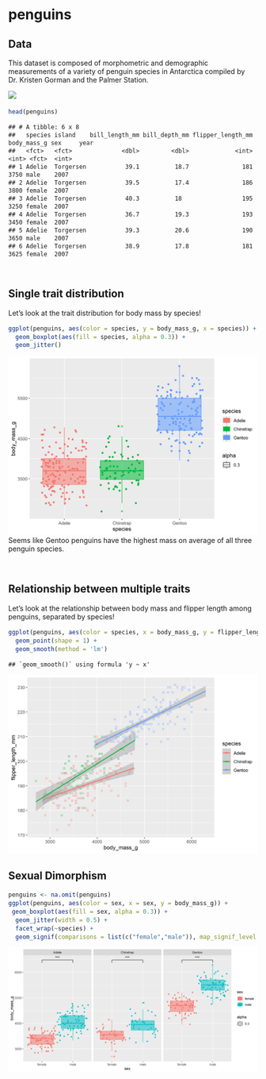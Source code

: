 penguins
================

## Data

This dataset is composed of morphometric and demographic measurements of
a variety of penguin species in Antarctica compiled by Dr. Kristen
Gorman and the Palmer Station.

![](https://allisonhorst.github.io/palmerpenguins/reference/figures/lter_penguins.png)

``` r
head(penguins)
```

    ## # A tibble: 6 x 8
    ##   species island    bill_length_mm bill_depth_mm flipper_length_mm body_mass_g sex     year
    ##   <fct>   <fct>              <dbl>         <dbl>             <int>       <int> <fct>  <int>
    ## 1 Adelie  Torgersen           39.1          18.7               181        3750 male    2007
    ## 2 Adelie  Torgersen           39.5          17.4               186        3800 female  2007
    ## 3 Adelie  Torgersen           40.3          18                 195        3250 female  2007
    ## 4 Adelie  Torgersen           36.7          19.3               193        3450 female  2007
    ## 5 Adelie  Torgersen           39.3          20.6               190        3650 male    2007
    ## 6 Adelie  Torgersen           38.9          17.8               181        3625 female  2007

<br>

## Single trait distribution

Let’s look at the trait distribution for body mass by species!

``` r
ggplot(penguins, aes(color = species, y = body_mass_g, x = species)) +
  geom_boxplot(aes(fill = species, alpha = 0.3)) +
  geom_jitter()  
```

![](penguins_files/figure-gfm/single_trait_distribution-1.png)<!-- -->
Seems like Gentoo penguins have the highest mass on average of all three
penguin species.

<br>

## Relationship between multiple traits

Let’s look at the relationship between body mass and flipper length
among penguins, separated by species!

``` r
ggplot(penguins, aes(color = species, x = body_mass_g, y = flipper_length_mm)) +
  geom_point(shape = 1) +
  geom_smooth(method = 'lm')
```

    ## `geom_smooth()` using formula 'y ~ x'

![](penguins_files/figure-gfm/rel_multiple_traits-1.png)<!-- --> <br>

## Sexual Dimorphism

``` r
penguins <- na.omit(penguins)
ggplot(penguins, aes(color = sex, x = sex, y = body_mass_g)) +
 geom_boxplot(aes(fill = sex, alpha = 0.3)) +
  geom_jitter(width = 0.5) +
  facet_wrap(~species) +
  geom_signif(comparisons = list(c("female","male")), map_signif_level = TRUE, color = "black")
```

![](penguins_files/figure-gfm/sex_dimorphism-1.png)<!-- -->
